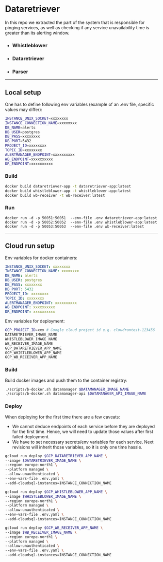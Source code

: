 # Dataretriever

In this repo we extracted the part of the system that is responsible for pinging services, as well as checking if any service unavailability time is greater than its alerting window.

- ### Whistleblower

- ### Dataretriever

- ### Parser

---

## Local setup

One has to define following env variables (example of an .env file, specific values may differ):

```bash
INSTANCE_UNIX_SOCKET=xxxxxxxx
INSTANCE_CONNECTION_NAME=xxxxxxxx
DB_NAME=alerts
DB_USER=postgres
DB_PASS=xxxxxxxx
DB_PORT=5432
PROJECT_ID=xxxxxxxx
TOPIC_ID=xxxxxxxx
ALERTMANAGER_ENDPOINT=xxxxxxxxxx
WB_ENDPOINT=xxxxxxxxxx
DR_ENDPOINT=xxxxxxxxxx
```

### Build

```bash
docker build dataretriever-app -t dataretriever-app:latest
docker build whistleblower-app -t whistleblower-app:latest
docker build wb-receiver -t wb-receiver:latest
```

### Run

```
docker run -d -p 50051:50051  --env-file .env dataretriever-app:latest
docker run -d -p 50052:50052  --env-file .env whistleblower-app:latest
docker run -d -p 50053:50053  --env-file .env wb-receiver:latest
```

---

## Cloud run setup

Env variables for docker containers:

```yaml
INSTANCE_UNIX_SOCKET: xxxxxxxx
INSTANCE_CONNECTION_NAME: xxxxxxxx
DB_NAME: alerts
DB_USER: postgres
DB_PASS: xxxxxxxx
DB_PORT: 5432
PROJECT_ID: xxxxxxxx
TOPIC_ID: xxxxxxxx
ALERTMANAGER_ENDPOINT: xxxxxxxxxx
WB_ENDPOINT: xxxxxxxxxx
DR_ENDPOINT: xxxxxxxxxx
```

Env variables for deployment:

```bash
GCP_PROJECT_ID=xxx # Google cloud project id e.g. cloudruntest-123456
DATARETRIEVER_IMAGE_NAME
WHISTLEBLOWER_IMAGE_NAME
WB_RECEIVER_IMAGE_NAME
GCP_DATARETRIEVER_APP_NAME
GCP_WHISTLEBLOWER_APP_NAME
GCP_WB_RECEIVER_APP_NAME
```

### Build

Build docker images and push them to the container registry:

```bash
./scripts/b-docker.sh datamanager $DATAMANAGER_IMAGE_NAME
./scripts/b-docker.sh datamanager-api $DATAMANAGER_API_IMAGE_NAME
```

### Deploy

When deploying for the first time there are a few caveats:

- We cannot deduce endpoints of each service before they are deployed for the first time.
  Hence, we will need to update those values after first failed deployment.
- We have to set necessary secrets/env variables for each service. Next revisions will inherit those variables, so it is only one time hassle.

```bash
gcloud run deploy $GCP_DATARETRIEVER_APP_NAME \
--image $DATARETRIEVER_IMAGE_NAME \
--region europe-north1 \
--platform managed \
--allow-unauthenticated \
--env-vars-file .env.yaml \
--add-cloudsql-instances=INSTANCE_CONNECTION_NAME
```

```bash
gcloud run deploy $GCP_WHISTLEBLOWER_APP_NAME \
--image $WHISTLEBLOWER_IMAGE_NAME \
--region europe-north1 \
--platform managed \
--allow-unauthenticated \
--env-vars-file .env.yaml \
--add-cloudsql-instances=INSTANCE_CONNECTION_NAME
```

```bash
gcloud run deploy $GCP_WB_RECEIVER_APP_NAME \
--image $WB_RECEIVER_IMAGE_NAME \
--region europe-north1 \
--platform managed \
--allow-unauthenticated \
--env-vars-file .env.yaml \
--add-cloudsql-instances=INSTANCE_CONNECTION_NAME
```
